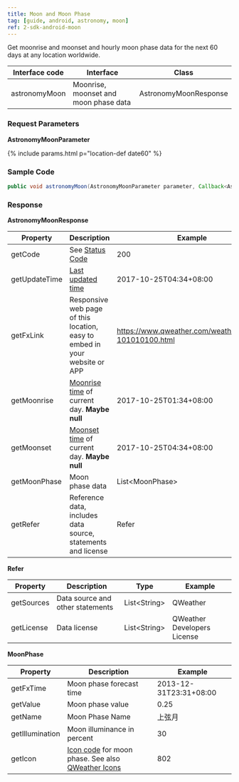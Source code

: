 ```yaml
---
title: Moon and Moon Phase
tag: [guide, android, astronomy, moon]
ref: 2-sdk-android-moon
---
```


Get moonrise and moonset and hourly moon phase data for the next 60 days at any location worldwide.

| Interface code| Interface    | Class      |
| ------ | ---------- | ----------- |
| astronomyMoon | Moonrise, moonset and moon phase data  | AstronomyMoonResponse |

### Request Parameters

**AstronomyMoonParameter**

{% include params.html p="location-def date60" %}

### Sample Code

```java
public void astronomyMoon(AstronomyMoonParameter parameter, Callback<AstronomyMoonResponse> callback);                                
```

### Response

**AstronomyMoonResponse**

| Property | Description | Example |
| -------------------- | -------------------------- | ------------------------- |
| getCode | See [Status Code](/en/docs/resource/status-code/) | 200 |
| getUpdateTime | [Last updated time](/en/docs/resource/glossary/#update-time) | 2017-10-25T04:34+08:00 |
| getFxLink | Responsive web page of this location, easy to embed in your website or APP | https://www.qweather.com/weather/beijing-101010100.html |
| getMoonrise       | [Moonrise time](/en/docs/resource/sun-moon-info/#moonrise-and-moonset) of current day. **Maybe null**                   | 2017-10-25T01:34+08:00           |
| getMoonset       | [Moonset time](/en/docs/resource/sun-moon-info/#moonrise-and-moonset) of current day. **Maybe null**                   | 2017-10-25T04:34+08:00           |
| getMoonPhase | Moon phase data                   | List\<MoonPhase> |
| getRefer | Reference data, includes data source, statements and license | Refer |


**Refer**

| Property | Description  |  Type |  Example  |
| ---------- | ----------- | ------------------ | ------------ |
| getSources | Data source and other statements  | List&lt;String&gt; | QWeather   |
| getLicense | Data license     | List&lt;String&gt; | QWeather Developers License |

**MoonPhase**

| Property | Description | Example |
| --------------- | ---------------------- | ---------------------- |
| getFxTime       | Moon phase forecast time     | 2013-12-31T23:31+08:00 |
| getValue        | Moon phase value               | 0.25                   |
| getName         | Moon Phase Name               | 上弦月                 |
| getIllumination | Moon illuminance in percent | 30                     |
| getIcon | [Icon code](/en/docs/resource/icons/) for moon phase. See also [QWeather Icons](https://icons.qweather.com/en/) | 802                     |
